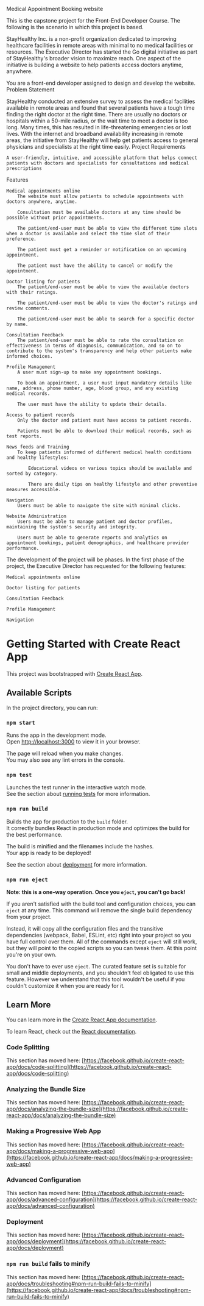 Medical Appointment Booking website

This is the capstone project for the Front-End Developer Course. The following is the scenario in which this project is based.

StayHealthy Inc. is a non-profit organization dedicated to improving healthcare facilities in remote areas with minimal to no medical facilities or resources. The Executive Director has started the Go digital initiative as part of StayHealthy's broader vision to maximize reach. One aspect of the initiative is building a website to help patients access doctors anytime, anywhere.

You are a front-end developer assigned to design and develop the website.
Problem Statement

StayHealthy conducted an extensive survey to assess the medical facilities available in remote areas and found that several patients have a tough time finding the right doctor at the right time. There are usually no doctors or hospitals within a 50-mile radius, or the wait time to meet a doctor is too long. Many times, this has resulted in life-threatening emergencies or lost lives.
With the internet and broadband availability increasing in remote areas, the initiative from StayHealthy will help get patients access to general physicians and specialists at the right time easily.
Project Requirements

    A user-friendly, intuitive, and accessible platform that helps connect patients with doctors and specialists for consultations and medical prescriptions

Features

    Medical appointments online
        The website must allow patients to schedule appointments with doctors anywhere, anytime.

        Consultation must be available doctors at any time should be possible without prior appointments.

        The patient/end-user must be able to view the different time slots when a doctor is available and select the time slot of their preference.

        The patient must get a reminder or notification on an upcoming appointment.

        The patient must have the ability to cancel or modify the appointment.

    Doctor listing for patients
        The patient/end-user must be able to view the available doctors with their ratings.

        The patient/end-user must be able to view the doctor's ratings and review comments.

        The patient/end-user must be able to search for a specific doctor by name.

    Consultation Feedback
        The patient/end-user must be able to rate the consultation on effectiveness in terms of diagnosis, communication, and so on to contribute to the system's transparency and help other patients make informed choices.

    Profile Management
        A user must sign-up to make any appointment bookings.

        To book an appointment, a user must input mandatory details like name, address, phone number, age, blood group, and any existing medical records.

        The user must have the ability to update their details.

    Access to patient records
        Only the doctor and patient must have access to patient records.

        Patients must be able to download their medical records, such as test reports.

    News feeds and Training
        To keep patients informed of different medical health conditions and healthy lifestyles:

            Educational videos on various topics should be available and sorted by category.

            There are daily tips on healthy lifestyle and other preventive measures accessible.

    Navigation
        Users must be able to navigate the site with minimal clicks.

    Website Administration
        Users must be able to manage patient and doctor profiles, maintaining the system's security and integrity.

        Users must be able to generate reports and analytics on appointment bookings, patient demographics, and healthcare provider performance.

The development of the project will be phases. In the first phase of the project, the Executive Director has requested for the following features:

    Medical appointments online

    Doctor listing for patients

    Consultation Feedback

    Profile Management

    Navigation

# Getting Started with Create React App

This project was bootstrapped with [Create React App](https://github.com/facebook/create-react-app).

## Available Scripts

In the project directory, you can run:

### `npm start`

Runs the app in the development mode.\
Open [http://localhost:3000](http://localhost:3000) to view it in your browser.

The page will reload when you make changes.\
You may also see any lint errors in the console.

### `npm test`

Launches the test runner in the interactive watch mode.\
See the section about [running tests](https://facebook.github.io/create-react-app/docs/running-tests) for more information.

### `npm run build`

Builds the app for production to the `build` folder.\
It correctly bundles React in production mode and optimizes the build for the best performance.

The build is minified and the filenames include the hashes.\
Your app is ready to be deployed!

See the section about [deployment](https://facebook.github.io/create-react-app/docs/deployment) for more information.

### `npm run eject`

**Note: this is a one-way operation. Once you `eject`, you can't go back!**

If you aren't satisfied with the build tool and configuration choices, you can `eject` at any time. This command will remove the single build dependency from your project.

Instead, it will copy all the configuration files and the transitive dependencies (webpack, Babel, ESLint, etc) right into your project so you have full control over them. All of the commands except `eject` will still work, but they will point to the copied scripts so you can tweak them. At this point you're on your own.

You don't have to ever use `eject`. The curated feature set is suitable for small and middle deployments, and you shouldn't feel obligated to use this feature. However we understand that this tool wouldn't be useful if you couldn't customize it when you are ready for it.

## Learn More

You can learn more in the [Create React App documentation](https://facebook.github.io/create-react-app/docs/getting-started).

To learn React, check out the [React documentation](https://reactjs.org/).

### Code Splitting

This section has moved here: [https://facebook.github.io/create-react-app/docs/code-splitting](https://facebook.github.io/create-react-app/docs/code-splitting)

### Analyzing the Bundle Size

This section has moved here: [https://facebook.github.io/create-react-app/docs/analyzing-the-bundle-size](https://facebook.github.io/create-react-app/docs/analyzing-the-bundle-size)

### Making a Progressive Web App

This section has moved here: [https://facebook.github.io/create-react-app/docs/making-a-progressive-web-app](https://facebook.github.io/create-react-app/docs/making-a-progressive-web-app)

### Advanced Configuration

This section has moved here: [https://facebook.github.io/create-react-app/docs/advanced-configuration](https://facebook.github.io/create-react-app/docs/advanced-configuration)

### Deployment

This section has moved here: [https://facebook.github.io/create-react-app/docs/deployment](https://facebook.github.io/create-react-app/docs/deployment)

### `npm run build` fails to minify

This section has moved here: [https://facebook.github.io/create-react-app/docs/troubleshooting#npm-run-build-fails-to-minify](https://facebook.github.io/create-react-app/docs/troubleshooting#npm-run-build-fails-to-minify)
